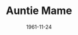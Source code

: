 ---
title: Auntie Mame
date: 1961-11-24
closing_date: 1961-12-02
layout: productions
featured_image:
image_caption:
image_credit:
playbill:
Theatre: Theatre Jacksonville
Venue: Little Theatre
cast:
- Auntie Mame:
  - Judith Jett
- Norah Muldoon: Mildred Thomas
- Patrick Dennis, as a boy: Christpher Root
- Ito: Tom Thornhill
- Vera Chales: Thelma Baker
- Osbert: William Scott Thornton
- Ralph Devine: Jack Tully
- Bishop Eleftharosees: Frank Ridge
- M. Lindsay Woolsey: Roby Robson
- Mr. Waldo, a picture hanger: Bill Milton
- Mr. Babcock: Ed Heist
- Al Linden, the stage manager: William Milton
- A Theatre Manager: Franklyn Ridge
- A Maid: Mary Francis Thornhill
- A Butler: Jerry Barber
- A leading Man: Rik Snyder
- Lord Dudley: Charlie Brock
- A Customer: Mary Thornhill
- A Customer's Son: D. Griffin
- Another Customer: Evelyn Clark
- Mr. Loomis, a floor-walker: Bill Thornton
- Beauregard Jackson Pickett Burnside: Phil Meunier
- Cousin Jeff: Jim Hicken
- Cousin Fan: Penny Hecht
- Cousin Moultrie: William Thornton
- Sally Cato MacDougal: Celeste Koger
- Emory MacDougal: Dan Griffin
- Mother Burnside: Esther Barnes
- Fred, a groom: J. Barber
- Aunt Euphemia: E. Clark
- Lizzie Beaufort: M. F. Thornhill
- A Southern Gentleman: Jim Dudley
- A Southern Lady: Ann Brown
- A Southern Girl: Leigh Ann Sumner
- Another Southern Lady: Galdys Dale
- Dr. Shurr, a vet: William Milton
- Patrick Dennis, a young man: Bill Rogers
- Agnes Gooch: Valerie Rye
- Brian O'Bannion: Richard Snyder
- Gloria Upson: Frances Andrews
- Doris Upson: Bunni Thornhill
- Claude Upson: Charles Brock
- Pegeen Ryan: Ellen Black
- Michael Dennis: Jerry Kutner
crew:
- Director: George Ballis
- Set Designer: Ben Jones
- Scenic Art: Bob Krell
- Technical Work: Pete House
- Costumes:
  - Frank Ridge
  - Richard Snyder
- Stage Manager: Marshall Grauer
- Assistant Stage Manager: Art Logan
- Lighting:
  - Chase Ambler
  - Peggy Miller
- Sound:
  - Tom Markham
  - Marge Rocca
  - Wenonah Wells
  - Harriet Hodgson
  - Roger Smith
- Properties:
  - Edythe Price
  - Gladys Dale
  - Esther Barnes
  - Ferguson Barnes
  - Ann Brown
  - Evelyn Clark
  - Helen Cochran
  - James Hicken
  - Hester Jeffrey
  - Mardie Kelly
  - Lee Kutner
  - Lois Taylor
  - Jane Thompson
  - Frances Andrews
- Make-Up:
  - Marion Conner
  - Peggy Gift
  - Anna Chiasson
  - Frances Jeffrey
  - Trudi Johnston
  - Penny Hecht
  - Bill Gibbs
  - Jim Dudley
- Director of General Painting: Dixie Cohen
- Special Scenic Artist: Bob Krell
- Stage Carpenters:
  - Chuck Wells
  - Frank Hodgson
- Construction and Painting:
  - Penny Hecht
  - Jim Hicken
  - Rik Snyder
  - Bunni Thornhill
  - Lorraine Thornhill
  - Herbert Thornhill
  - Jerry Barber
  - Wenonah Wells
  - Charles Joanne House
  - Thea Harrell
  - Mary Frances Thornhill
  - Tod Thornhill
  - Frances Jeffrey
  - Gladys Dale
  - Roby Robson
  - Jon Coward
  - Kathryn Martin
  - Elaine Pfeffer
  - Ira Fink
  - Pat Garden
  - Hope Bayes
  - Gretchen Habecker
  - Lois Taylor
  - Frank Hodgson
  - Harriet Hodgson
  - Helen Cochran
  - Marge Rocca
  - Helene Baker
  - Glen Logan
- Auntie Mame's Dresser: Elaine Pfeffer
orchestra:
external_links:
---